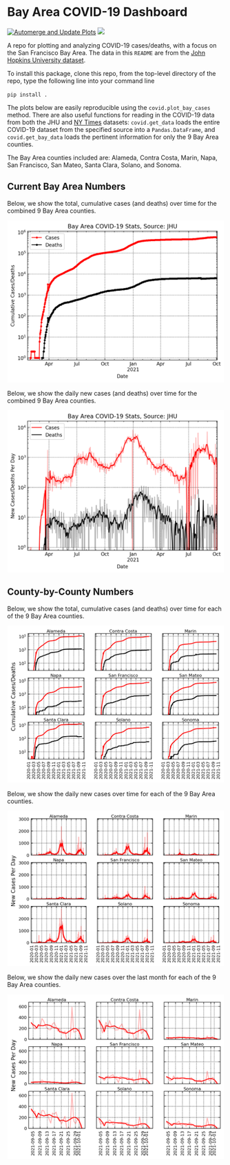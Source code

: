 # Bay Area COVID-19 Dashboard

[![Automerge and Update Plots](https://github.com/slwatkins/covid/actions/workflows/auto_merge.yml/badge.svg)](https://github.com/slwatkins/covid/actions/workflows/auto_merge.yml) ![](https://img.shields.io/badge/dynamic/yaml?color=informational&label=Plots%20Last%20Updated&query=date&url=https%3A%2F%2Fraw.githubusercontent.com%2Fslwatkins%2Fcovid%2Fmaster%2F.github%2Fdate_last_updated.yml)

A repo for plotting and analyzing COVID-19 cases/deaths, with a focus on the San Francisco Bay Area. The data in this `README` are from the [John Hopkins University dataset](https://github.com/CSSEGISandData/COVID-19).

To install this package, clone this repo, from the top-level directory of the repo, type the following line into your command line

`pip install .`

The plots below are easily reproducible using the `covid.plot_bay_cases` method. There are also useful functions for reading in the COVID-19 data from both the JHU and [NY Times](https://github.com/nytimes/covid-19-data) datasets: `covid.get_data` loads the entire COVID-19 dataset from the specified source into a `Pandas.DataFrame`, and `covid.get_bay_data` loads the pertinent information for only the 9 Bay Area counties.

The Bay Area counties included are: Alameda, Contra Costa, Marin, Napa, San Francisco, San Mateo, Santa Clara, Solano, and Sonoma.

## Current Bay Area Numbers

Below, we show the total, cumulative cases (and deaths) over time for the combined 9 Bay Area counties.

![Bay Area Cumulative](https://github.com/slwatkins/covid/blob/master/.github/current_bay_area_total_cases.png)

Below, we show the daily new cases (and deaths) over time for the combined 9 Bay Area counties.

![Bay Area Daily](https://github.com/slwatkins/covid/blob/master/.github/current_bay_area_new_cases.png)

## County-by-County Numbers

Below, we show the total, cumulative cases (and deaths) over time for each of the 9 Bay Area counties.

![County Cumulative](https://github.com/slwatkins/covid/blob/master/.github/current_county_total_cases.png)

Below, we show the daily new cases over time for each of the 9 Bay Area counties.

![County Daily](https://github.com/slwatkins/covid/blob/master/.github/current_county_new_cases.png)

Below, we show the daily new cases over the last month for each of the 9 Bay Area counties.

![County Daily, Recent](https://github.com/slwatkins/covid/blob/master/.github/current_county_new_cases_month.png)
